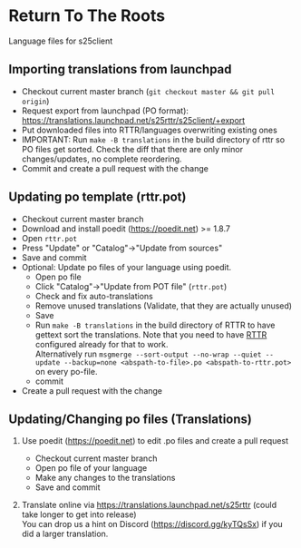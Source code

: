 <!--
Copyright (C) 2005 - 2021 Settlers Freaks <sf-team at siedler25.org>

SPDX-License-Identifier: GPL-2.0-or-later
-->
# Return To The Roots

Language files for s25client

## Importing translations from launchpad

- Checkout current master branch (`git checkout master && git pull origin`)
- Request export from launchpad (PO format): https://translations.launchpad.net/s25rttr/s25client/+export
- Put downloaded files into RTTR/languages overwriting existing ones
- IMPORTANT: Run `make -B translations` in the build directory of rttr so PO files get sorted. Check the diff that there are only minor changes/updates, no complete reordering.
- Commit and create a pull request with the change

## Updating po template (rttr.pot)

- Checkout current master branch
- Download and install poedit (https://poedit.net) >= 1.8.7
- Open `rttr.pot`
- Press "Update" or "Catalog"->"Update from sources"
- Save and commit
- Optional: Update po files of your language using poedit.
    - Open po file
    - Click "Catalog"->"Update from POT file" (`rttr.pot`)
    - Check and fix auto-translations
    - Remove unused translations (Validate, that they are actually unused)
    - Save
    - Run `make -B translations` in the build directory of RTTR to have gettext sort the translations.
      Note that you need to have [RTTR](https://github.com/Return-To-The-Roots/s25client) configured already for that to work.  
      Alternatively run `msgmerge --sort-output --no-wrap --quiet --update --backup=none <abspath-to-file>.po <abspath-to-rttr.pot>` on every po-file.
    - commit
- Create a pull request with the change

## Updating/Changing po files (Translations)

1. Use poedit (https://poedit.net) to edit .po files and create a pull request
    - Checkout current master branch
    - Open po file of your language
    - Make any changes to the translations
    - Save and commit

2. Translate online via https://translations.launchpad.net/s25rttr (could take longer to get into release)   
You can drop us a hint on Discord (https://discord.gg/kyTQsSx) if you did a larger translation.
